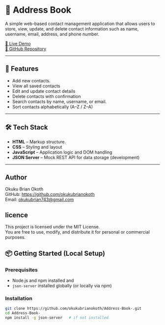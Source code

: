 # 📒 Address Book

A simple web-based contact management application that allows users to store, view, update, and delete contact information such as name, username, email, address, and phone number.

[🔗 Live Demo](https://okukubrianokoth.github.io/Address-Book-)  
[🔗 GitHub Repository](https://github.com/okukubrianokoth/Address-Book-)

---

## 🚀 Features

- Add new contacts.
- View all saved contacts
- Edit and update contact details
- Delete contacts with confirmation
- Search contacts by name, username, or email.
- Sort contacts alphabetically (A–Z / Z–A)

---

## 🛠 Tech Stack

- **HTML** – Markup structure.
- **CSS** – Styling and layout
- **JavaScript** – Application logic and DOM handling
- **JSON Server** – Mock REST API for data storage (development)

---

## Author
Okuku Brian Okoth  
GitHub: https://github.com/okukubrianokoth  
Email: okukubrian743@gmail.com

## licence
This project is licensed under the MIT License.  
You are free to use, modify, and distribute it for personal or commercial purposes.


## 📦 Getting Started (Local Setup)

### Prerequisites

- Node.js and npm installed and
- `json-server` installed globally (or locally via npm)

### Installation

```bash
git clone https://github.com/okukubrianokoth/Address-Book-.git
cd Address-Book-
npm install -g json-server   # if not installed
